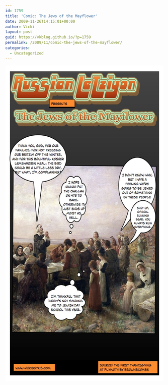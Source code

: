 ```yaml
---
id: 1759
title: 'Comic: The Jews of the Mayflower'
date: 2009-11-26T14:15:01+00:00
author: Vicki
layout: post
guid: https://vkblog.github.io/?p=1759
permalink: /2009/11/comic-the-jews-of-the-mayflower/
categories:
  - Uncategorized
---
```

[<img class="aligncenter size-full wp-image-1760" title="Page_2" src="https://raw.githubusercontent.com/vkblog/vkblog.github.io/master/public/img/2009/11/Page_21.jpg" alt="Page_2" width="612" height="1000" />](https://raw.githubusercontent.com/vkblog/vkblog.github.io/master/public/img/2009/11/Page_21.jpg)